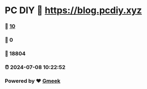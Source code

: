 # PC DIY :link: https://blog.pcdiy.xyz 
### :page_facing_up: [10](https://blog.pcdiy.xyz/tag.html) 
### :speech_balloon: 0 
### :hibiscus: 18804 
### :alarm_clock: 2024-07-08 10:22:52 
### Powered by :heart: [Gmeek](https://github.com/Meekdai/Gmeek)
